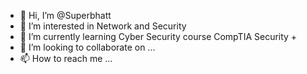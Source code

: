 - 👋 Hi, I’m @Superbhatt
- 👀 I’m interested in Network and Security
- 🌱 I’m currently learning Cyber Security course CompTIA Security +
- 💞️ I’m looking to collaborate on ...
- 📫 How to reach me ...

<!---
Superbhatt/Superbhatt is a ✨ special ✨ repository because its `README.md` (this file) appears on your GitHub profile.
You can click the Preview link to take a look at your changes.
--->
